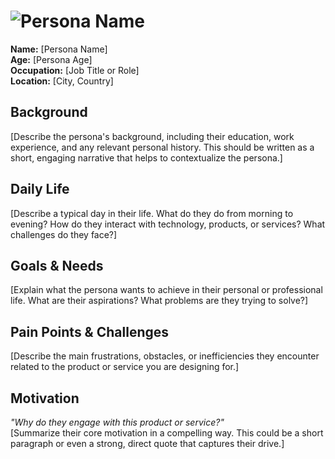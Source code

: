 # ![Persona Name](persona3.jpeg)  
**Name:** [Persona Name]  
**Age:** [Persona Age]  
**Occupation:** [Job Title or Role]  
**Location:** [City, Country]  

## Background  
[Describe the persona's background, including their education, work experience, and any relevant personal history. This should be written as a short, engaging narrative that helps to contextualize the persona.]  

## Daily Life  
[Describe a typical day in their life. What do they do from morning to evening? How do they interact with technology, products, or services? What challenges do they face?]  

## Goals & Needs  
[Explain what the persona wants to achieve in their personal or professional life. What are their aspirations? What problems are they trying to solve?]  

## Pain Points & Challenges  
[Describe the main frustrations, obstacles, or inefficiencies they encounter related to the product or service you are designing for.]  

## Motivation  
*"Why do they engage with this product or service?"*  
[Summarize their core motivation in a compelling way. This could be a short paragraph or even a strong, direct quote that captures their drive.]  
